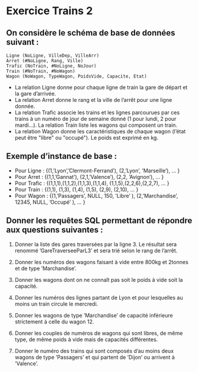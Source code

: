 # Exercice Trains 2

## On considère le schéma de base de données suivant :

```
Ligne (NoLigne, VilleDep, VilleArr)
Arret (#NoLigne, Rang, Ville)
Trafic (NoTrain, #NoLigne, NoJour)
Train (#NoTrain, #NoWagon)
Wagon (NoWagon, TypeWagon, PoidsVide, Capacite, Etat)
```

- La relation Ligne donne pour chaque ligne de train la gare de départ et la gare d’arrivée.
- La relation Arret donne le rang et la ville de l’arrêt pour une ligne donnée.
- La relation Trafic associe les trains et les lignes parcourues par ces trains à un numéro de jour de semaine donné (1 pour lundi, 2 pour mardi...). La relation Train liste les wagons qui composent un train.
- La relation Wagon donne les caractéristiques de chaque wagon (l’état peut être "libre" ou "occupé"). Le poids est exprimé en kg.

## Exemple d’instance de base :

- Pour Ligne : {(1,’Lyon’,’Clermont-Ferrand’), (2,’Lyon’, ’Marseille’), ... }
- Pour Arret : {(1,1,’Gannat’), (2,1,’Valence’), (2,2, ’Avignon’), ... }
- Pour Trafic : {(1,1,1),(1,1,2),(1,1,3),(1,1,4), (1,1,5),(2,2,6),(2,2,7), ... }
- Pour Train : {(1,1), (1,3), (1,4), (1,5), (2,9), (2,10), ... }
- Pour Wagon : {(1,’Passagers’, NULL, 150, ’Libre’ ),
  (2,’Marchandise’, 12345, NULL, ’Occupé’ ), ... }

## Donner les requêtes SQL permettant de répondre aux questions suivantes :

1. Donner la liste des gares traversées par la ligne 3. Le résultat sera renommé ’GareTraverseeParL3’ et sera trié selon le rang de l’arrêt.

2. Donner les numéros des wagons faisant à vide entre 800kg et 2tonnes et de type ’Marchandise’.

3. Donner les wagons dont on ne connaît pas soit le poids à vide soit la capacité.

4. Donner les numéros des lignes partant de Lyon et pour lesquelles au moins un train circule le mercredi.

5. Donner les wagons de type ’Marchandise’ de capacité inférieure strictement à celle du wagon 12.

6. Donner les couples de numéros de wagons qui sont libres, de même type, de même poids à vide mais de capacités différentes.

7. Donner le numéro des trains qui sont composés d’au moins deux wagons de type ’Passagers’ et qui partent de ’Dijon’ ou arrivent à ’Valence’.
